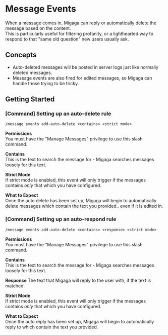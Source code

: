 # Message Events
When a message comes in, Migaga can reply or automatically delete the message based on the content.  
This is particularly useful for filtering profanity, or a lighthearted way to respond to that "same old question" new users usually ask. 

## Concepts
- Auto-deleted messages will be posted in server logs just like normally deleted messages. 
- Message events are also fired for edited messages, so Migaga can handle those trying to be tricky. 

## Getting Started
### [Command] Setting up an auto-delete rule
`/message events add-auto-delete <contains> <strict mode>`

**Permissions**  
You must have the "Manage Messages" privilege to use this slash command. 

**Contains**  
This is the text to search the message for - Migaga searches messages loosely for this text. 

**Strict Mode**  
If strict mode is enabled, this event will only trigger if the messages contains _only_ that which you have configured.

**What to Expect**  
Once the auto delete has been set up, Migaga will begin to automatically delete messages which contain the text you provided.. even if it is edited in.  

### [Command] Setting up an auto-respond rule
`/message events add-auto-delete <contains> <response> <strict mode>`

**Permissions**  
You must have the "Manage Messages" privilege to use this slash command.

**Contains**  
This is the text to search the message for - Migaga searches messages loosely for this text.

**Response**
The text that Migaga will reply to the user with, if the text is matched. 

**Strict Mode**  
If strict mode is enabled, this event will only trigger if the messages contains _only_ that which you have configured.

**What to Expect**  
Once the auto reply has been set up, Migaga will begin to automatically reply to which contain the text you provided.  
